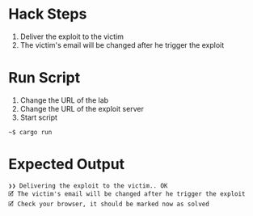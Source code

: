 # Hack Steps

1. Deliver the exploit to the victim
2. The victim's email will be changed after he trigger the exploit

# Run Script

1. Change the URL of the lab
2. Change the URL of the exploit server
3. Start script

```
~$ cargo run
```

# Expected Output

```
❯❯ Delivering the exploit to the victim.. OK
🗹 The victim's email will be changed after he trigger the exploit
🗹 Check your browser, it should be marked now as solved
```

